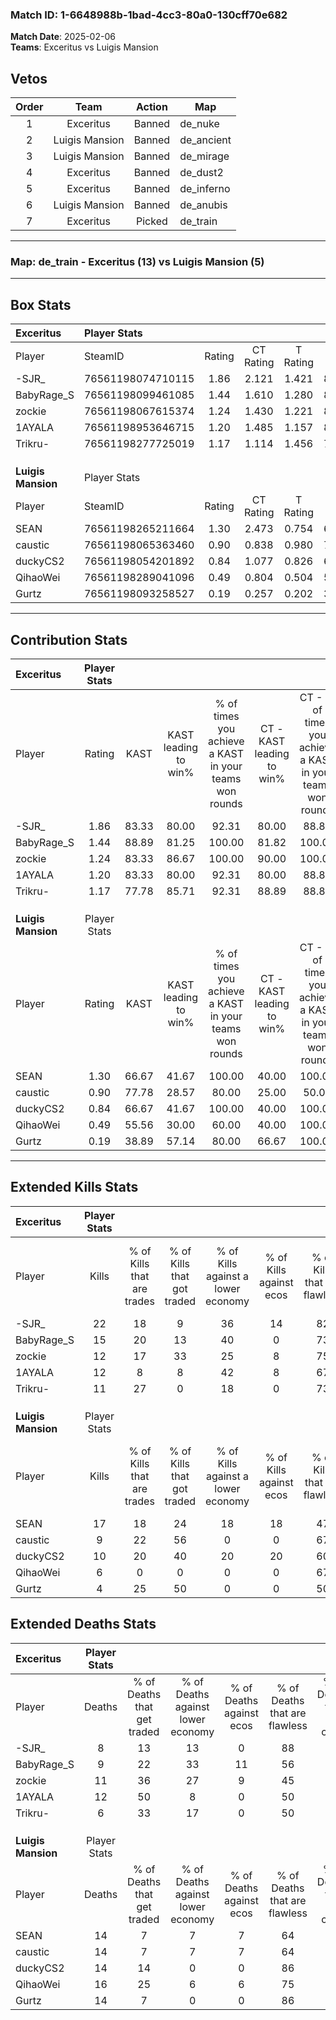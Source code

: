 ### Match ID: 1-6648988b-1bad-4cc3-80a0-130cff70e682  
**Match Date**: 2025-02-06  
**Teams**: Exceritus vs Luigis Mansion  

## Vetos  

| Order | Team | Action | Map |
| :---: | :--: | :----: | --- |
| 1 | Exceritus | Banned | de_nuke |
| 2 | Luigis Mansion | Banned | de_ancient |
| 3 | Luigis Mansion | Banned | de_mirage |
| 4 | Exceritus | Banned | de_dust2 |
| 5 | Exceritus | Banned | de_inferno |
| 6 | Luigis Mansion | Banned | de_anubis |
| 7 | Exceritus | Picked | de_train |

---  

### **Map**: de_train - Exceritus (13) vs Luigis Mansion (5)  
---  

## Box Stats  

| **Exceritus**      | Player Stats      |        |           |          |       |       |       |         |        |      |     |
| :- | :- | :-: | :-: | :-: | :-: | :-: | :-: | :-: | :-: | :-: | :-: |
| Player             | SteamID           | Rating | CT Rating | T Rating | KAST  |  ADR  | Kills | Assists | Deaths | K/D  | HS% |
| -SJR_              | 76561198074710115 |  1.86  |   2.121   |  1.421   | 83.33 | 108.0 |  22   |    4    |   8    | 2.75 | 54  |
| BabyRage_S         | 76561198099461085 |  1.44  |   1.610   |  1.280   | 88.89 | 79.3  |  15   |    4    |   9    | 1.67 | 53  |
| zockie             | 76561198067615374 |  1.24  |   1.430   |  1.221   | 83.33 | 84.8  |  12   |    9    |   11   | 1.09 | 33  |
| 1AYALA             | 76561198953646715 |  1.20  |   1.485   |  1.157   | 83.33 | 83.7  |  12   |    7    |   12   | 1.00 | 58  |
| Trikru-            | 76561198277725019 |  1.17  |   1.114   |  1.456   | 77.78 | 55.6  |  11   |    2    |   6    | 1.83 | 36  |
|                    |                   |        |           |          |       |       |       |         |        |      |     |
|                    |                   |        |           |          |       |       |       |         |        |      |     |
|                    |                   |        |           |          |       |       |       |         |        |      |     |
| **Luigis Mansion** | Player Stats      |        |           |          |       |       |       |         |        |      |     |
| Player             | SteamID           | Rating | CT Rating | T Rating | KAST  |  ADR  | Kills | Assists | Deaths | K/D  | HS% |
| SEAN               | 76561198265211664 |  1.30  |   2.473   |  0.754   | 66.67 | 101.5 |  17   |    4    |   14   | 1.21 | 41  |
| caustic            | 76561198065363460 |  0.90  |   0.838   |  0.980   | 77.78 | 67.8  |   9   |    6    |   14   | 0.64 | 66  |
| duckyCS2           | 76561198054201892 |  0.84  |   1.077   |  0.826   | 66.67 | 64.8  |  10   |    3    |   14   | 0.71 | 60  |
| QihaoWei           | 76561198289041096 |  0.49  |   0.804   |  0.504   | 55.56 | 57.0  |   6   |    4    |   16   | 0.38 | 33  |
| Gurtz              | 76561198093258527 |  0.19  |   0.257   |  0.202   | 38.89 | 19.5  |   4   |    1    |   14   | 0.29 | 50  |
---  

## Contribution Stats  

| **Exceritus**      | Player Stats |       |                      |                                                        |                           |                                                             |                          |                                                            |
| :- | :-: | :-: | :-: | :-: | :-: | :-: | :-: | :-: |
| Player             |    Rating    | KAST  | KAST leading to win% | % of times you achieve a KAST in your teams won rounds | CT - KAST leading to win% | CT - % of times you achieve a KAST in your teams won rounds | T - KAST leading to win% | T - % of times you achieve a KAST in your teams won rounds |
| -SJR_              |     1.86     | 83.33 |        80.00         |                         92.31                          |           80.00           |                            88.89                            |          80.00           |                           100.00                           |
| BabyRage_S         |     1.44     | 88.89 |        81.25         |                         100.00                         |           81.82           |                           100.00                            |          80.00           |                           100.00                           |
| zockie             |     1.24     | 83.33 |        86.67         |                         100.00                         |           90.00           |                           100.00                            |          80.00           |                           100.00                           |
| 1AYALA             |     1.20     | 83.33 |        80.00         |                         92.31                          |           80.00           |                            88.89                            |          80.00           |                           100.00                           |
| Trikru-            |     1.17     | 77.78 |        85.71         |                         92.31                          |           88.89           |                            88.89                            |          80.00           |                           100.00                           |
|                    |              |       |                      |                                                        |                           |                                                             |                          |                                                            |
|                    |              |       |                      |                                                        |                           |                                                             |                          |                                                            |
|                    |              |       |                      |                                                        |                           |                                                             |                          |                                                            |
| **Luigis Mansion** | Player Stats |       |                      |                                                        |                           |                                                             |                          |                                                            |
| Player             |    Rating    | KAST  | KAST leading to win% | % of times you achieve a KAST in your teams won rounds | CT - KAST leading to win% | CT - % of times you achieve a KAST in your teams won rounds | T - KAST leading to win% | T - % of times you achieve a KAST in your teams won rounds |
| SEAN               |     1.30     | 66.67 |        41.67         |                         100.00                         |           40.00           |                           100.00                            |          42.86           |                           100.00                           |
| caustic            |     0.90     | 77.78 |        28.57         |                         80.00                          |           25.00           |                            50.00                            |          30.00           |                           100.00                           |
| duckyCS2           |     0.84     | 66.67 |        41.67         |                         100.00                         |           40.00           |                           100.00                            |          42.86           |                           100.00                           |
| QihaoWei           |     0.49     | 55.56 |        30.00         |                         60.00                          |           40.00           |                           100.00                            |          20.00           |                           33.33                            |
| Gurtz              |     0.19     | 38.89 |        57.14         |                         80.00                          |           66.67           |                           100.00                            |          50.00           |                           66.67                            |
---  

## Extended Kills Stats  

| **Exceritus**      | Player Stats |                            |                            |                                    |                         |                              |                                 |                                       |                    |           |
| :- | :-: | :-: | :-: | :-: | :-: | :-: | :-: | :-: | :-: | :-: |
| Player             |    Kills     | % of Kills that are trades | % of Kills that got traded | % of Kills against a lower economy | % of Kills against ecos | % of Kills that are flawless | % of Kills that are close duels | % of Kills that are assisted by flash | Pistol Round Kills | AWP Kills |
| -SJR_              |      22      |             18             |             9              |                 36                 |           14            |              82              |                5                |                   0                   |         2          |     0     |
| BabyRage_S         |      15      |             20             |             13             |                 40                 |            0            |              73              |                7                |                   7                   |         2          |     0     |
| zockie             |      12      |             17             |             33             |                 25                 |            8            |              75              |                0                |                   8                   |         1          |     0     |
| 1AYALA             |      12      |             8              |             8              |                 42                 |            8            |              67              |                8                |                   0                   |         1          |     0     |
| Trikru-            |      11      |             27             |             0              |                 18                 |            0            |              73              |                0                |                   0                   |         0          |     5     |
|                    |              |                            |                            |                                    |                         |                              |                                 |                                       |                    |           |
|                    |              |                            |                            |                                    |                         |                              |                                 |                                       |                    |           |
|                    |              |                            |                            |                                    |                         |                              |                                 |                                       |                    |           |
| **Luigis Mansion** | Player Stats |                            |                            |                                    |                         |                              |                                 |                                       |                    |           |
| Player             |    Kills     | % of Kills that are trades | % of Kills that got traded | % of Kills against a lower economy | % of Kills against ecos | % of Kills that are flawless | % of Kills that are close duels | % of Kills that are assisted by flash | Pistol Round Kills | AWP Kills |
| SEAN               |      17      |             18             |             24             |                 18                 |           18            |              47              |                6                |                   0                   |         4          |     0     |
| caustic            |      9       |             22             |             56             |                 0                  |            0            |              67              |                0                |                  11                   |         0          |     0     |
| duckyCS2           |      10      |             20             |             40             |                 20                 |           20            |              60              |               10                |                   0                   |         3          |     0     |
| QihaoWei           |      6       |             0              |             0              |                 0                  |            0            |              67              |               17                |                   0                   |         0          |     1     |
| Gurtz              |      4       |             25             |             50             |                 0                  |            0            |              50              |               25                |                   0                   |         1          |     0     |
## Extended Deaths Stats  

| **Exceritus**      | Player Stats |                             |                                   |                          |                               |                            |                           |               |
| :- | :-: | :-: | :-: | :-: | :-: | :-: | :-: | :-: |
| Player             |    Deaths    | % of Deaths that get traded | % of Deaths against lower economy | % of Deaths against ecos | % of Deaths that are flawless | % of Deaths that are close | % of Deaths while blinded | Deaths to AWP |
| -SJR_              |      8       |             13              |                13                 |            0             |              88               |             13             |             0             |       0       |
| BabyRage_S         |      9       |             22              |                33                 |            11            |              56               |             11             |            11             |       0       |
| zockie             |      11      |             36              |                27                 |            9             |              45               |             0              |             0             |       1       |
| 1AYALA             |      12      |             50              |                 8                 |            0             |              50               |             17             |             0             |       0       |
| Trikru-            |      6       |             33              |                17                 |            0             |              50               |             0              |             0             |       0       |
|                    |              |                             |                                   |                          |                               |                            |                           |               |
|                    |              |                             |                                   |                          |                               |                            |                           |               |
|                    |              |                             |                                   |                          |                               |                            |                           |               |
| **Luigis Mansion** | Player Stats |                             |                                   |                          |                               |                            |                           |               |
| Player             |    Deaths    | % of Deaths that get traded | % of Deaths against lower economy | % of Deaths against ecos | % of Deaths that are flawless | % of Deaths that are close | % of Deaths while blinded | Deaths to AWP |
| SEAN               |      14      |              7              |                 7                 |            7             |              64               |             0              |             7             |       0       |
| caustic            |      14      |              7              |                 7                 |            7             |              64               |             7              |             0             |       0       |
| duckyCS2           |      14      |             14              |                 0                 |            0             |              86               |             7              |             0             |       2       |
| QihaoWei           |      16      |             25              |                 6                 |            6             |              75               |             6              |             0             |       1       |
| Gurtz              |      14      |              7              |                 0                 |            0             |              86               |             0              |             7             |       2       |
